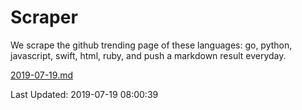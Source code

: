 # Scraper

We scrape the github trending page of these languages: go, python, javascript, swift, html, ruby, and push a markdown result everyday.

[2019-07-19.md](https://github.com/henson/Scraper/blob/master/2019-07-19.md)

Last Updated: 2019-07-19 08:00:39